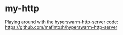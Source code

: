 # my-http

Playing around with the hyperswarm-http-server code: https://github.com/mafintosh/hyperswarm-http-server 
